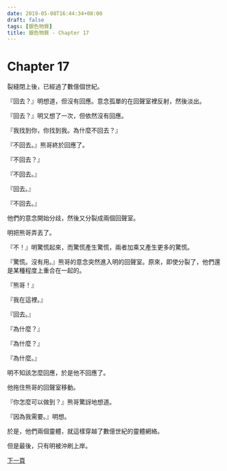 ```yaml
---
date: 2019-05-08T16:44:34+08:00
draft: false
tags: [銀色物質]
title: 銀色物質 - Chapter 17
---
```


# Chapter 17


裂縫閉上後，已經過了數億個世紀。

『回去？』明想道，但沒有回應。意念孤單的在回聲室裡反射，然後淡出。

『回去？』明又想了一次，但依然沒有回應。

『我找到你，你找到我。為什麼不回去？』

『不回去。』熊哥終於回應了。

『不回去？』

『不回去。』

『回去。』

『不回去。』

他們的意念開始分歧，然後又分裂成兩個回聲室。

明把熊哥弄丟了。

『不！』明驚慌起來，而驚慌產生驚慌，兩者加乘又產生更多的驚慌。

『驚慌。沒有用。』熊哥的意念突然進入明的回聲室。原來，即使分裂了，他們還是某種程度上重合在一起的。

『熊哥！』

『我在這裡。』

『回去。』

『為什麼？』

『為什麼？』

『為什麼。』

明不知該怎麼回應，於是他不回應了。

他拖住熊哥的回聲室移動。

『你怎麼可以做到？』熊哥驚訝地想道。

『因為我需要。』明想。

於是，他們兩個靈體，就這樣穿越了數億世紀的靈體網絡。

但是最後，只有明被沖刷上岸。

[下一頁][1]

[1]:	/short-stories/silver-matter_page-18.md